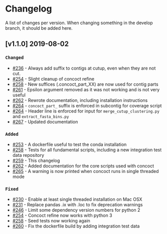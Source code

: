 # Changelog

A list of changes per version.
When changing something in the develop branch, it should be added here.

## [v1.1.0] 2019-08-02

### `Changed`

 - [#236](https://github.com/BinPro/CONCOCT/pull/236) - Always add suffix to contigs at cutup, even when they are not cut.
 - [#254](https://github.com/BinPro/CONCOCT/pull/254) - Slight cleanup of concoct refine
 - [#258](https://github.com/BinPro/CONCOCT/pull/258) - New suffices (.concoct_part_XX) are now used for contig parts 
 - [#261](https://github.com/BinPro/CONCOCT/pull/261) - Epsilon argument removed as it was not working and is not very useful
 - [#262](https://github.com/BinPro/CONCOCT/pull/262) - Rewrote documentation, including installation instructions
 - [#264](https://github.com/BinPro/CONCOCT/pull/264) - `concoct_part_` suffix is enforced in subcontig for coverage script 
 - [#264](https://github.com/BinPro/CONCOCT/pull/264) - Header line is enforced for input for `merge_cutup_clustering.py` and `extract_fasta_bins.py`
 - [#267](https://github.com/BinPro/CONCOCT/pull/267) - Updated documentation

### `Added`

 - [#253](https://github.com/BinPro/CONCOCT/pull/253) - A dockerfile useful to test the conda installation
 - [#258](https://github.com/BinPro/CONCOCT/pull/258) - Tests for all fundamental scripts, including a new integration test data repository
 - [#259](https://github.com/BinPro/CONCOCT/pull/259) - This changelog
 - [#262](https://github.com/BinPro/CONCOCT/pull/262) - Added documentation for the core scripts used with concoct
 - [#265](https://github.com/BinPro/CONCOCT/pull/265) - A warning is now printed when concoct runs in single threaded mode

### `Fixed`

 - [#230](https://github.com/BinPro/CONCOCT/pull/230) - Enable at least single threaded installation on Mac OSX
 - [#231](https://github.com/BinPro/CONCOCT/pull/231) - Replace pandas .ix with .loc to fix deprecation warnings
 - [#246](https://github.com/BinPro/CONCOCT/pull/246) - Limit some dependency version numbers for python 2
 - [#254](https://github.com/BinPro/CONCOCT/pull/254) - Concoct refine now works with python 3
 - [#258](https://github.com/BinPro/CONCOCT/pull/258) - Seed tests now working again
 - [#260](https://github.com/BinPro/CONCOCT/pull/260) - Fix the dockerfile build by adding integration test data

